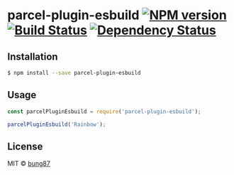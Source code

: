 # parcel-plugin-esbuild [![NPM version][npm-image]][npm-url] [![Build Status][travis-image]][travis-url] [![Dependency Status][daviddm-image]][daviddm-url]
> 

## Installation

```sh
$ npm install --save parcel-plugin-esbuild
```

## Usage

```js
const parcelPluginEsbuild = require('parcel-plugin-esbuild');

parcelPluginEsbuild('Rainbow');
```
## License

MIT © [bung87]()


[npm-image]: https://badge.fury.io/js/parcel-plugin-esbuild.svg
[npm-url]: https://npmjs.org/package/parcel-plugin-esbuild
[travis-image]: https://travis-ci.com/bung87/parcel-plugin-esbuild.svg?branch=master
[travis-url]: https://travis-ci.com/bung87/parcel-plugin-esbuild
[daviddm-image]: https://david-dm.org/bung87/parcel-plugin-esbuild.svg?theme=shields.io
[daviddm-url]: https://david-dm.org/bung87/parcel-plugin-esbuild
